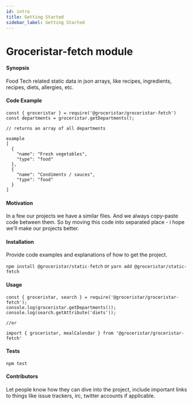 ```yaml
---
id: intro
title: Getting Started
sidebar_label: Getting Started
---
```


# Groceristar-fetch module

#### Synopsis
Food Tech related static data in json arrays, like recipes, ingredients, recipes, diets, allergies, etc.

#### Code Example

```
const { groceristar } = require('@groceristar/groceristar-fetch')
const departments = groceristar.getDepartments();

// returns an array of all departments

example
[
  {
    "name": "Fresh vegetables",
    "type": "food"
  },
  {
    "name": "Condiments / sauces",
    "type": "food"
  }
]
```

#### Motivation

In a few our projects we have a similar files. And we always copy-paste code between them. So by moving this code into separated place - i hope we'll make our projects better.

#### Installation

Provide code examples and explanations of how to get the project.

`npm install @groceristar/static-fetch`
or
`yarn add @groceristar/static-fetch`

#### Usage

```
const { groceristar, search } = require('@groceristar/groceristar-fetch');
console.log(groceristar.getDepartments());
console.log(search.getAttribute('diets'));

//or
 
import { groceristar, mealCalendar } from '@groceristar/groceristar-fetch'
```

#### Tests

`npm test`

#### Contributors

Let people know how they can dive into the project, include important links to things like issue trackers, irc, twitter accounts if applicable.
